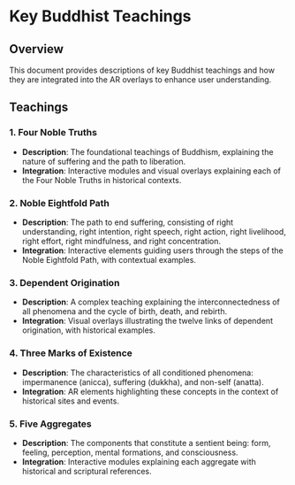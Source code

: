 # Key Buddhist Teachings

## Overview

This document provides descriptions of key Buddhist teachings and how they are integrated into the AR overlays to enhance user understanding.

## Teachings

### 1. Four Noble Truths

- **Description**: The foundational teachings of Buddhism, explaining the nature of suffering and the path to liberation.
- **Integration**: Interactive modules and visual overlays explaining each of the Four Noble Truths in historical contexts.

### 2. Noble Eightfold Path

- **Description**: The path to end suffering, consisting of right understanding, right intention, right speech, right action, right livelihood, right effort, right mindfulness, and right concentration.
- **Integration**: Interactive elements guiding users through the steps of the Noble Eightfold Path, with contextual examples.

### 3. Dependent Origination

- **Description**: A complex teaching explaining the interconnectedness of all phenomena and the cycle of birth, death, and rebirth.
- **Integration**: Visual overlays illustrating the twelve links of dependent origination, with historical examples.

### 4. Three Marks of Existence

- **Description**: The characteristics of all conditioned phenomena: impermanence (anicca), suffering (dukkha), and non-self (anatta).
- **Integration**: AR elements highlighting these concepts in the context of historical sites and events.

### 5. Five Aggregates

- **Description**: The components that constitute a sentient being: form, feeling, perception, mental formations, and consciousness.
- **Integration**: Interactive modules explaining each aggregate with historical and scriptural references.